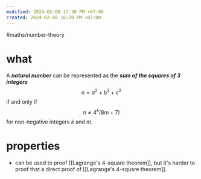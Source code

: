 ```yaml
---
modified: 2024-02-08 17:30 PM +07:00
created: 2024-02-08 16:59 PM +07:00
---
```

#maths/number-theory 

# what
A **_natural number_** can be represented as the **_sum of the squares of 3 integers_**
$$n = a^2 + b^2 + c^2$$
if and only if
$$n \not = 4^k(8m + 7)$$ for non-negative integers $k$ and $m$.

# properties
- can be used to proof [[Lagrange's 4-square theorem]], but it's harder to proof that a direct proof of [[Lagrange's 4-square theorem]].